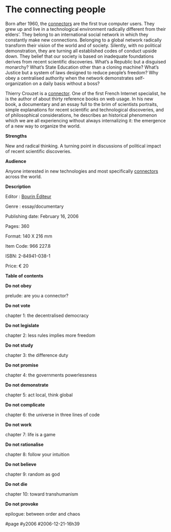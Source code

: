 # The connecting people

Born after 1960, the [connectors](http://blog.tcrouzet.com/connecteurs/qcm.php) are the first true computer users. They grew up and live in a technological environment radically different from their elders’. They belong to an international social network in which they constantly make new connections. Belonging to a global network radically transform their vision of the world and of society. Silently, with no political demonstration, they are turning all established codes of conduct upside down. They belief that our society is based on inadequate foundations derives from recent scientific discoveries. What’s a Republic but a disguised monarchy? What’s State Education other than a cloning machine? What’s Justice but a system of laws designed to reduce people’s freedom? Why obey a centralised authority when the network demonstrates self-organization on a daily basis without a boss?

Thierry Crouzet is a [connector](http://blog.tcrouzet.com/connecteurs/connecteur.php). One of the first French Internet specialist, he is the author of about thirty reference books on web usage. In his new book, a documentary and an essay full to the brim of scientists portraits, simple explanations for recent scientific and technological discoveries, and of philosophical considerations, he describes an historical phenomenon which we are all experiencing without always internalizing it: the emergence of a new way to organize the world.

**Strengths**

New and radical thinking. A turning point in discussions of political impact of recent scientific discoveries.

**Audience**

Anyone interested in new technologies and most specifically [connectors](http://blog.tcrouzet.com/connecteurs/connecteur.php) across the world.

**Description**

Editor : [Bourin Éditeur](http://www.bourin-editeur.com/)

Genre : essay/documentary

Publishing date: February 16, 2006

Pages: 360

Format: 140 X 216 mm

Item Code: 966 227.8

ISBN: 2-84941-038-1

Price: € 20

**Table of contents**

**Do not obey**

prelude: are you a connector?

**Do not vote**

chapter 1: the decentralised democracy

**Do not legislate**

chapter 2: less rules implies more freedom

**Do not study**

chapter 3: the difference duty

**Do not promise**

chapter 4: the governments powerlessness

**Do not demonstrate**

chapter 5: act local, think global

**Do not complicate**

chapter 6: the universe in three lines of code

**Do not work**

chapter 7: life is a game

**Do not rationalise**

chapter 8: follow your intuition

**Do not believe**

chapter 9: random as god

**Do not die**

chapter 10: toward transhumanism

**Do not provoke**

epilogue: between order and chaos

#page #y2006 #2006-12-21-16h39
